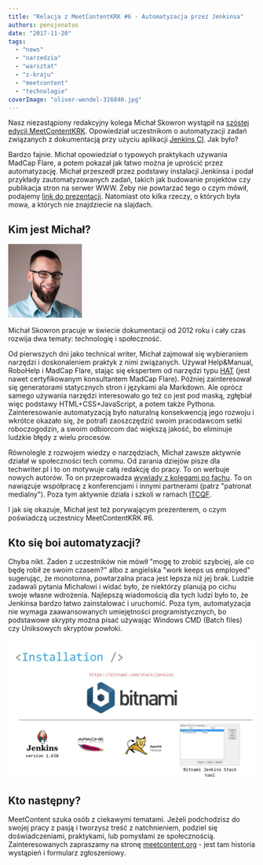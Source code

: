 ```yaml
---
title: "Relacja z MeetContentKRK #6 - Automatyzacja przez Jenkinsa"
authors: pensjonatus
date: "2017-11-20"
tags:
  - "news"
  - "narzedzia"
  - "warsztat"
  - "z-kraju"
  - "meetcontent"
  - "technologie"
coverImage: "oliver-wendel-326840.jpg"
---
```


Nasz niezastąpiony redakcyjny kolega Michał Skowron wystąpił na
[szóstej edycji MeetContentKRK](http://meetcontent.org/Michal-Skowron/).
Opowiedział uczestnikom o automatyzacji zadań związanych z dokumentacją przy
użyciu aplikacji [Jenkins CI](https://jenkins.io/). Jak było?

<!--truncate-->

Bardzo fajnie. Michał opowiedział o typowych praktykach używania MadCap Flare, a
potem pokazał jak łatwo można je uprościć przez automatyzację. Michał przeszedł
przez podstawy instalacji Jenkinsa i podał przykłady zautomatyzowanych zadań,
takich jak budowanie projektów czy publikacja stron na serwer WWW. Żeby nie
powtarzać tego o czym mówił, podajemy
[link do prezentacji](https://www.slideshare.net/3diPoland/automate-documentation-publishing-with-jenkins-82095849).
Natomiast oto kilka rzeczy, o których była mowa, a których nie znajdziecie na
slajdach.

## Kim jest Michał?

[![](images/DSC6781-01-512x512-150x150.jpeg)](http://techwriter.pl/wp-content/uploads/2017/11/DSC6781-01-512x512.jpeg)

Michał Skowron pracuje w świecie dokumentacji od 2012 roku i cały czas rozwija
dwa tematy: technologię i społeczność.

Od pierwszych dni jako technical writer, Michał zajmował się wybieraniem
narzędzi i doskonaleniem praktyk z nimi związanych. Używał Help&Manual, RoboHelp
i MadCap Flare, stając się ekspertem od narzędzi typu
[HAT](https://en.wikipedia.org/wiki/Help_authoring_tool) (jest nawet
certyfikowanym konsultantem MadCap Flare). Później zainteresował się
generatorami statycznych stron i językami ala Markdown. Ale oprócz samego
używania narzędzi interesowało go też co jest pod maską, zgłębiał więc podstawy
HTML+CSS+JavaScript, a potem także Pythona. Zainteresowanie automatyzacją było
naturalną konsekwencją jego rozwoju i wkrótce okazało się, że potrafi
zaoszczędzić swoim pracodawcom setki roboczogodzin, a swoim odbiorcom dać
większą jakość, bo eliminuje ludzkie błędy z wielu procesów.

Równolegle z rozwojem wiedzy o narzędziach, Michał zawsze aktywnie działał w
społeczności tech commu. Od zarania dziejów pisze dla techwriter.pl i to on
motywuje całą redakcję do pracy. To on werbuje nowych autorów. To on
przeprowadza [wywiady z kolegami po fachu](http://techwriter.pl/tag/wywiad/). To
on nawiązuje współpracę z konferencjami i innymi partnerami (patrz "patronat
medialny"). Poza tym aktywnie działa i szkoli w ramach
[ITCQF](http://itcqf.org/).

I jak się okazuje, Michał jest też porywającym prezenterem, o czym poświadczą
uczestnicy MeetContentKRK #6.

## Kto się boi automatyzacji?

Chyba nikt. Żaden z uczestników nie mówił "mogę to zrobić szybciej, ale co będę
robił ze swoim czasem?" albo z angielska "work keeps us employed" sugerując, że
monotonna, powtarzalna praca jest lepsza niż jej brak. Ludzie zadawali pytania
Michałowi i widać było, że niektórzy planują po cichu swoje własne wdrożenia.
Najlepszą wiadomością dla tych ludzi było to, że Jenkinsa bardzo łatwo
zainstalować i uruchomić. Poza tym, automatyzacja nie wymaga zaawansowanych
umiejętności programistycznych, bo podstawowe skrypty można pisać używając
Windows CMD (Batch files) czy Uniksowych skryptów powłoki.

[![](images/automate-documentation-publishing-with-jenkins-27-1024-1024x576.jpg)](http://techwriter.pl/wp-content/uploads/2017/11/automate-documentation-publishing-with-jenkins-27-1024.jpg)

## Kto następny?

MeetContent szuka osób z ciekawymi tematami. Jeżeli podchodzisz do swojej pracy
z pasją i tworzysz treść z natchnieniem, podziel się doświadczeniami,
praktykami, lub pomysłami ze społecznością. Zainteresowanych zapraszamy na
stronę [meetcontent.org](http://meetcontent.org/) - jest tam historia wystąpień
i formularz zgłoszeniowy.
